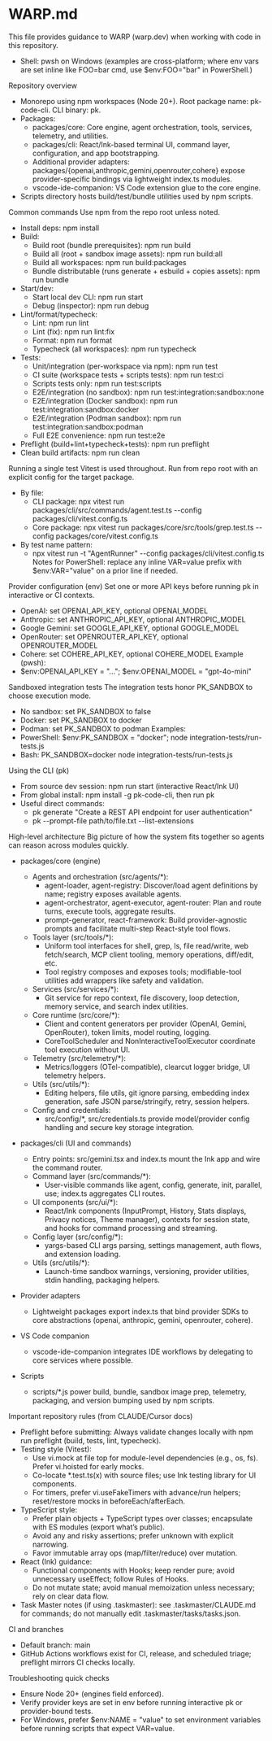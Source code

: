 # WARP.md

This file provides guidance to WARP (warp.dev) when working with code in this repository.

- Shell: pwsh on Windows (examples are cross-platform; where env vars are set inline like FOO=bar cmd, use $env:FOO="bar" in PowerShell.)

Repository overview
- Monorepo using npm workspaces (Node 20+). Root package name: pk-code-cli. CLI binary: pk.
- Packages:
  - packages/core: Core engine, agent orchestration, tools, services, telemetry, and utilities.
  - packages/cli: React/Ink-based terminal UI, command layer, configuration, and app bootstrapping.
  - Additional provider adapters: packages/{openai,anthropic,gemini,openrouter,cohere} expose provider-specific bindings via lightweight index.ts modules.
  - vscode-ide-companion: VS Code extension glue to the core engine.
- Scripts directory hosts build/test/bundle utilities used by npm scripts.

Common commands
Use npm from the repo root unless noted.
- Install deps: npm install
- Build:
  - Build root (bundle prerequisites): npm run build
  - Build all (root + sandbox image assets): npm run build:all
  - Build all workspaces: npm run build:packages
  - Bundle distributable (runs generate + esbuild + copies assets): npm run bundle
- Start/dev:
  - Start local dev CLI: npm run start
  - Debug (inspector): npm run debug
- Lint/format/typecheck:
  - Lint: npm run lint
  - Lint (fix): npm run lint:fix
  - Format: npm run format
  - Typecheck (all workspaces): npm run typecheck
- Tests:
  - Unit/integration (per-workspace via npm): npm run test
  - CI suite (workspace tests + scripts tests): npm run test:ci
  - Scripts tests only: npm run test:scripts
  - E2E/integration (no sandbox): npm run test:integration:sandbox:none
  - E2E/integration (Docker sandbox): npm run test:integration:sandbox:docker
  - E2E/integration (Podman sandbox): npm run test:integration:sandbox:podman
  - Full E2E convenience: npm run test:e2e
- Preflight (build+lint+typecheck+tests): npm run preflight
- Clean build artifacts: npm run clean

Running a single test
Vitest is used throughout. Run from repo root with an explicit config for the target package.
- By file:
  - CLI package: npx vitest run packages/cli/src/commands/agent.test.ts --config packages/cli/vitest.config.ts
  - Core package: npx vitest run packages/core/src/tools/grep.test.ts --config packages/core/vitest.config.ts
- By test name pattern:
  - npx vitest run -t "AgentRunner" --config packages/cli/vitest.config.ts
Notes for PowerShell: replace any inline VAR=value prefix with $env:VAR="value" on a prior line if needed.

Provider configuration (env)
Set one or more API keys before running pk in interactive or CI contexts.
- OpenAI: set OPENAI_API_KEY, optional OPENAI_MODEL
- Anthropic: set ANTHROPIC_API_KEY, optional ANTHROPIC_MODEL
- Google Gemini: set GOOGLE_API_KEY, optional GOOGLE_MODEL
- OpenRouter: set OPENROUTER_API_KEY, optional OPENROUTER_MODEL
- Cohere: set COHERE_API_KEY, optional COHERE_MODEL
Example (pwsh):
- $env:OPENAI_API_KEY = "..."; $env:OPENAI_MODEL = "gpt-4o-mini"

Sandboxed integration tests
The integration tests honor PK_SANDBOX to choose execution mode.
- No sandbox: set PK_SANDBOX to false
- Docker: set PK_SANDBOX to docker
- Podman: set PK_SANDBOX to podman
Examples:
- PowerShell: $env:PK_SANDBOX = "docker"; node integration-tests/run-tests.js
- Bash: PK_SANDBOX=docker node integration-tests/run-tests.js

Using the CLI (pk)
- From source dev session: npm run start (interactive React/Ink UI)
- From global install: npm install -g pk-code-cli, then run pk
- Useful direct commands:
  - pk generate "Create a REST API endpoint for user authentication"
  - pk --prompt-file path/to/file.txt --list-extensions

High-level architecture
Big picture of how the system fits together so agents can reason across modules quickly.
- packages/core (engine)
  - Agents and orchestration (src/agents/*):
    - agent-loader, agent-registry: Discover/load agent definitions by name; registry exposes available agents.
    - agent-orchestrator, agent-executor, agent-router: Plan and route turns, execute tools, aggregate results.
    - prompt-generator, react-framework: Build provider-agnostic prompts and facilitate multi-step React-style tool flows.
  - Tools layer (src/tools/*):
    - Uniform tool interfaces for shell, grep, ls, file read/write, web fetch/search, MCP client tooling, memory operations, diff/edit, etc.
    - Tool registry composes and exposes tools; modifiable-tool utilities add wrappers like safety and validation.
  - Services (src/services/*):
    - Git service for repo context, file discovery, loop detection, memory service, and search index utilities.
  - Core runtime (src/core/*):
    - Client and content generators per provider (OpenAI, Gemini, OpenRouter), token limits, model routing, logging.
    - CoreToolScheduler and NonInteractiveToolExecutor coordinate tool execution without UI.
  - Telemetry (src/telemetry/*):
    - Metrics/loggers (OTel-compatible), clearcut logger bridge, UI telemetry helpers.
  - Utils (src/utils/*):
    - Editing helpers, file utils, git ignore parsing, embedding index generation, safe JSON parse/stringify, retry, session helpers.
  - Config and credentials:
    - src/config/*, src/credentials.ts provide model/provider config handling and secure key storage integration.

- packages/cli (UI and commands)
  - Entry points: src/gemini.tsx and index.ts mount the Ink app and wire the command router.
  - Command layer (src/commands/*):
    - User-visible commands like agent, config, generate, init, parallel, use; index.ts aggregates CLI routes.
  - UI components (src/ui/*):
    - React/Ink components (InputPrompt, History, Stats displays, Privacy notices, Theme manager), contexts for session state, and hooks for command processing and streaming.
  - Config layer (src/config/*):
    - yargs-based CLI args parsing, settings management, auth flows, and extension loading.
  - Utils (src/utils/*):
    - Launch-time sandbox warnings, versioning, provider utilities, stdin handling, packaging helpers.

- Provider adapters
  - Lightweight packages export index.ts that bind provider SDKs to core abstractions (openai, anthropic, gemini, openrouter, cohere).

- VS Code companion
  - vscode-ide-companion integrates IDE workflows by delegating to core services where possible.

- Scripts
  - scripts/*.js power build, bundle, sandbox image prep, telemetry, packaging, and version bumping used by npm scripts.

Important repository rules (from CLAUDE/Cursor docs)
- Preflight before submitting: Always validate changes locally with npm run preflight (build, tests, lint, typecheck).
- Testing style (Vitest):
  - Use vi.mock at file top for module-level dependencies (e.g., os, fs). Prefer vi.hoisted for early mocks.
  - Co-locate *.test.ts(x) with source files; use Ink testing library for UI components.
  - For timers, prefer vi.useFakeTimers with advance/run helpers; reset/restore mocks in beforeEach/afterEach.
- TypeScript style:
  - Prefer plain objects + TypeScript types over classes; encapsulate with ES modules (export what’s public).
  - Avoid any and risky assertions; prefer unknown with explicit narrowing.
  - Favor immutable array ops (map/filter/reduce) over mutation.
- React (Ink) guidance:
  - Functional components with Hooks; keep render pure; avoid unnecessary useEffect; follow Rules of Hooks.
  - Do not mutate state; avoid manual memoization unless necessary; rely on clear data flow.
- Task Master notes (if using .taskmaster): see .taskmaster/CLAUDE.md for commands; do not manually edit .taskmaster/tasks/tasks.json.

CI and branches
- Default branch: main
- GitHub Actions workflows exist for CI, release, and scheduled triage; preflight mirrors CI checks locally.

Troubleshooting quick checks
- Ensure Node 20+ (engines field enforced).
- Verify provider keys are set in env before running interactive pk or provider-bound tests.
- For Windows, prefer $env:NAME = "value" to set environment variables before running scripts that expect VAR=value.
